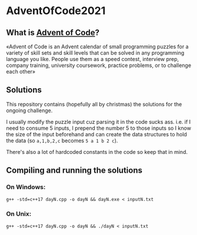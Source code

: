 # AdventOfCode2021
## What is [Advent of Code](https://adventofcode.com/about)?
«Advent of Code is an Advent calendar of small programming puzzles for a variety of skill sets and skill levels that can be solved in any programming language you like. People use them as a speed contest, interview prep, company training, university coursework, practice problems, or to challenge each other»

## Solutions
This repository contains (hopefully all by christmas) the solutions for the ongoing challenge.

I usually modify the puzzle input cuz parsing it in the code sucks ass. i.e. if I need to consume 5 inputs, I prepend the number 5 to those inputs so I know the size of the input beforehand and can create the data structures to hold the data (so ```a,1,b,2,c``` becomes ```5 a 1 b 2 c```).

There's also a lot of hardcoded constants in the code so keep that in mind.

## Compiling and running the solutions
### On Windows:
```g++ -std=c++17 dayN.cpp -o dayN && dayN.exe < inputN.txt```

### On Unix:
```g++ -std=c++17 dayN.cpp -o dayN && ./dayN < inputN.txt```
